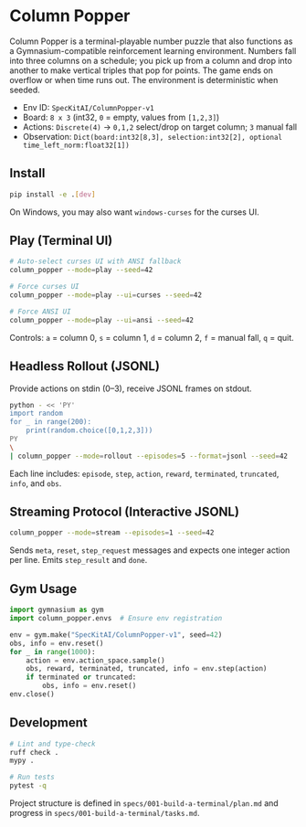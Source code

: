# Column Popper

Column Popper is a terminal-playable number puzzle that also functions as a Gymnasium-compatible reinforcement learning environment. Numbers fall into three columns on a schedule; you pick up from a column and drop into another to make vertical triples that pop for points. The game ends on overflow or when time runs out. The environment is deterministic when seeded.

- Env ID: `SpecKitAI/ColumnPopper-v1`
- Board: `8 x 3` (int32, `0` = empty, values from `[1,2,3]`)
- Actions: `Discrete(4)` → `0,1,2` select/drop on target column; `3` manual fall
- Observation: `Dict(board:int32[8,3], selection:int32[2], optional time_left_norm:float32[1])`

## Install

```bash
pip install -e .[dev]
```

On Windows, you may also want `windows-curses` for the curses UI.

## Play (Terminal UI)

```bash
# Auto-select curses UI with ANSI fallback
column_popper --mode=play --seed=42

# Force curses UI
column_popper --mode=play --ui=curses --seed=42

# Force ANSI UI
column_popper --mode=play --ui=ansi --seed=42
```

Controls: `a` = column 0, `s` = column 1, `d` = column 2, `f` = manual fall, `q` = quit.

## Headless Rollout (JSONL)

Provide actions on stdin (0–3), receive JSONL frames on stdout.

```bash
python - << 'PY'
import random
for _ in range(200):
    print(random.choice([0,1,2,3]))
PY
\
| column_popper --mode=rollout --episodes=5 --format=jsonl --seed=42
```

Each line includes: `episode`, `step`, `action`, `reward`, `terminated`, `truncated`, `info`, and `obs`.

## Streaming Protocol (Interactive JSONL)

```bash
column_popper --mode=stream --episodes=1 --seed=42
```

Sends `meta`, `reset`, `step_request` messages and expects one integer action per line. Emits `step_result` and `done`.

## Gym Usage

```python
import gymnasium as gym
import column_popper.envs  # Ensure env registration

env = gym.make("SpecKitAI/ColumnPopper-v1", seed=42)
obs, info = env.reset()
for _ in range(1000):
    action = env.action_space.sample()
    obs, reward, terminated, truncated, info = env.step(action)
    if terminated or truncated:
        obs, info = env.reset()
env.close()
```

## Development

```bash
# Lint and type-check
ruff check .
mypy .

# Run tests
pytest -q
```

Project structure is defined in `specs/001-build-a-terminal/plan.md` and progress in `specs/001-build-a-terminal/tasks.md`.
